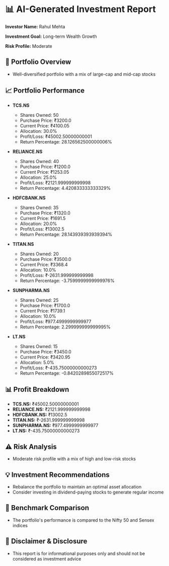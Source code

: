 # 📊 AI-Generated Investment Report
**Investor Name:** Rahul Mehta

**Investment Goal:** Long-term Wealth Growth

**Risk Profile:** Moderate

## 📌 Portfolio Overview
- Well-diversified portfolio with a mix of large-cap and mid-cap stocks

## 📈 Portfolio Performance
- **TCS.NS**
  - Shares Owned: 50
  - Purchase Price: ₹3200.0
  - Current Price: ₹4100.05
  - Allocation: 30.0%
  - Profit/Loss: ₹45002.50000000001
  - Return Percentage: 28.126562500000006%

- **RELIANCE.NS**
  - Shares Owned: 40
  - Purchase Price: ₹1200.0
  - Current Price: ₹1253.05
  - Allocation: 25.0%
  - Profit/Loss: ₹2121.999999999998
  - Return Percentage: 4.420833333333329%

- **HDFCBANK.NS**
  - Shares Owned: 35
  - Purchase Price: ₹1320.0
  - Current Price: ₹1691.5
  - Allocation: 20.0%
  - Profit/Loss: ₹13002.5
  - Return Percentage: 28.143939393939394%

- **TITAN.NS**
  - Shares Owned: 20
  - Purchase Price: ₹3500.0
  - Current Price: ₹3368.4
  - Allocation: 10.0%
  - Profit/Loss: ₹-2631.999999999998
  - Return Percentage: -3.7599999999999976%

- **SUNPHARMA.NS**
  - Shares Owned: 25
  - Purchase Price: ₹1700.0
  - Current Price: ₹1739.1
  - Allocation: 10.0%
  - Profit/Loss: ₹977.4999999999977
  - Return Percentage: 2.299999999999995%

- **LT.NS**
  - Shares Owned: 15
  - Purchase Price: ₹3450.0
  - Current Price: ₹3420.95
  - Allocation: 5.0%
  - Profit/Loss: ₹-435.75000000000273
  - Return Percentage: -0.8420289855072517%


## 📊 Profit Breakdown
- **TCS.NS:** ₹45002.50000000001
- **RELIANCE.NS:** ₹2121.999999999998
- **HDFCBANK.NS:** ₹13002.5
- **TITAN.NS:** ₹-2631.999999999998
- **SUNPHARMA.NS:** ₹977.4999999999977
- **LT.NS:** ₹-435.75000000000273

## ⚠️ Risk Analysis
- Moderate risk profile with a mix of high and low-risk stocks

## 💡 Investment Recommendations
- Rebalance the portfolio to maintain an optimal asset allocation
- Consider investing in dividend-paying stocks to generate regular income

## 📏 Benchmark Comparison
- The portfolio's performance is compared to the Nifty 50 and Sensex indices

## 🔔 Disclaimer & Disclosure
- This report is for informational purposes only and should not be considered as investment advice
